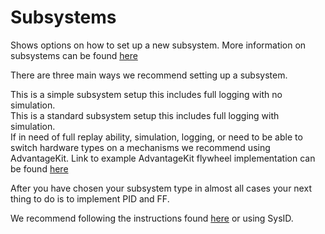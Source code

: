 # Subsystems

Shows options on how to set up a new subsystem. More information on subsystems can be found [here](https://docs.wpilib.org/en/stable/docs/software/commandbased/subsystems.html)

There are three main ways we recommend setting up a subsystem.

<tabs>
    <tab id="simple" title="Simple">
        This is a simple subsystem setup this includes full logging with no simulation.
        <br/>
        <code-block lang="java" src="Simple_Subsystem.java"/>
    </tab>
    <tab id="standard" title="Standard">
        This is a standard subsystem setup this includes full logging with simulation.
        <br/>
        <code-block lang="java" src="Standard_Subsystem.java"/>
    </tab>
    <tab id="advantage" title="AdvantageKit">
        If in need of full replay ability, simulation, logging, or need to be able to switch hardware types on a mechanisms we recommend using AdvantageKit.
        Link to example AdvantageKit flywheel implementation can be found <a href="https://github.com/Mechanical-Advantage/AdvantageKit/tree/main/example_projects/advanced_swerve_drive/src/main/java/frc/robot/subsystems/flywheel">here</a>
    </tab>
</tabs>

After you have chosen your subsystem type in almost all cases your next thing to do is to implement PID and FF.

We recommend following the instructions found [here](https://phoenixpro-documentation--161.org.readthedocs.build/en/161/docs/application-notes/manual-pid-tuning.html) or using SysID. 